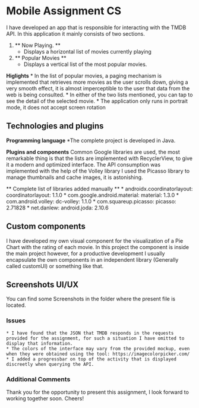 # Mobile Assignment CS
I have developed an app that is responsible for interacting with the TMDB API.
In this application it mainly consists of two sections.

1. ** Now Playing. **
	* Displays a horizontal list of movies currently playing
2. ** Popular Movies **
	* Displays a vertical list of the most popular movies.

**Higlights**
	* In the list of popular movies, a paging mechanism is implemented that retrieves more movies as the user scrolls down, giving a very smooth effect, it is almost imperceptible to the user that data from the web is being consulted.
	* In either of the two lists mentioned, you can tap to see the detail of the selected movie.
	* The application only runs in portrait mode, it does not accept screen rotation

## Technologies and plugins
**Programming language**
	*The complete project is developed in Java.
	
**Plugins and components**
Common Google libraries are used, the most remarkable thing is that the lists are implemented with RecyclerView, to give it a modern and optimized interface.
The API consumption was implemented with the help of the Volley library
I used the Picasso library to manage thumbnails and cache images, it is astonishing.

** Complete list of libraries added manually **
	* androidx.coordinatorlayout: coordinatorlayout: 1.1.0
	* com.google.android.material: material: 1.3.0
	* com.android.volley: dc-volley: 1.1.0
	* com.squareup.picasso: picasso: 2.71828
	* net.danlew: android.joda: 2.10.6

## Custom components
I have developed my own visual component for the visualization of a Pie Chart with the rating of each movie.
In this project the component is inside the main project however, for a productive development I usually encapsulate the own components in an independent library (Generally called customUI) or something like that.

## Screenshots UI/UX
You can find some Screenshots in the folder where the present file is located.

### Issues
	* I have found that the JSON that TMDB responds in the requests provided for the assignment, for such a situation I have omitted to display that information.
	* The colors of the interface may vary from the provided mockup, even when they were obtained using the tool: https://imagecolorpicker.com/
	* I added a progressbar on top of the activity that is displayed discreetly when querying the API.
	
	
### Additional Comments
Thank you for the opportunity to present this assignment, I look forward to working together soon.
Cheers!
